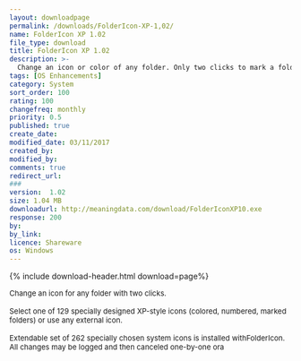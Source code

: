 ```yaml
---
layout: downloadpage
permalink: /downloads/FolderIcon-XP-1,02/
name: FolderIcon XP 1.02
file_type: download
title: FolderIcon XP 1.02
description: >-
  Change an icon or color of any folder. Only two clicks to mark a folder.
tags: [OS Enhancements]
category: System
sort_order: 100
rating: 100
changefreq: monthly
priority: 0.5
published: true
create_date: 
modified_date: 03/11/2017
created_by: 
modified_by: 
comments: true
redirect_url: 
### 
version:  1.02
size: 1.04 MB
downloadurl: http://meaningdata.com/download/FolderIconXP10.exe
response: 200
by: 
by_link: 
licence: Shareware
os: Windows
---
```


{% include download-header.html download=page%}

<p style="fix-download-text !important">
<p><font size="2"><p>Change an icon for any folder with two clicks. <br />
<br />
Select one of 129 specially designed XP-style icons (colored, numbered, marked folders) or use any external icon. <br />
<br />
Extendable set of 262 specially chosen system icons is installed withFolderIcon. All changes may be logged and then canceled one-by-one ora</p></p></p>
